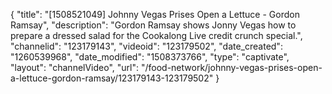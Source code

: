{
    "title": "[1508521049] Johnny Vegas Prises Open a Lettuce - Gordon Ramsay",
    "description": "Gordon Ramsay shows Jonny Vegas how to prepare a dressed salad for the Cookalong Live credit crunch special.",
    "channelid": "123179143",
    "videoid": "123179502",
    "date_created": "1260539968",
    "date_modified": "1508373766",
    "type": "captivate",
    "layout": "channelVideo",
    "url": "\/food-network\/johnny-vegas-prises-open-a-lettuce-gordon-ramsay\/123179143-123179502"
}